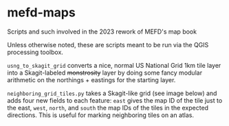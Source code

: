 # mefd-maps
Scripts and such involved in the 2023 rework of MEFD's map book

Unless otherwise noted, these are scripts meant to be run via the QGIS
processing toolbox.

`usng_to_skagit_grid` converts a nice, normal US National Grid 1km tile
layer into a Skagit-labeled ~~monstrosity~~ layer by doing some fancy
modular arithmetic on the northings + eastings for the starting layer.

`neighboring_grid_tiles.py` takes a Skagit-like grid (see image below) and
adds four new fields to each feature: `east` gives the map ID of the tile
just to the east, `west`, `north`, and `south` the map IDs of the tiles in
the expected directions. This is useful for marking neighboring tiles on an
atlas.
